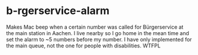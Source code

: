# b-rgerservice-alarm
Makes Mac beep when a certain number was called for Bürgerservice at the main station in Aachen. I live nearby so I go home in the mean time and set the alarm to ~5 numbers before my number. I have only implemented for the main queue, not the one for people with disabilities. WTFPL
